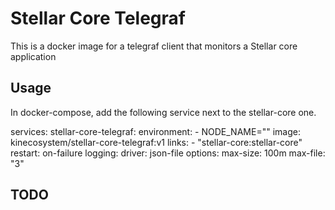 # Stellar Core Telegraf

This is a docker image for a telegraf client that monitors a Stellar core application

## Usage
In docker-compose, add the following service next to the stellar-core one.

services:
  stellar-core-telegraf:
    environment:
     - NODE_NAME="<insert node name here>"
    image: kinecosystem/stellar-core-telegraf:v1
    links:
     - "stellar-core:stellar-core"
    restart: on-failure
    logging:
      driver: json-file
      options:
        max-size: 100m
        max-file: "3"

## TODO
 
